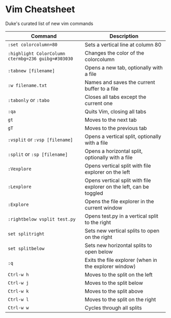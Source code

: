 # Vim Cheatsheet

Duke's curated list of new vim commands

| Command | Description |
|---------|-------------|
| `:set colorcolumn=80` | Sets a vertical line at column 80 |
| `:highlight ColorColumn ctermbg=236 guibg=#303030` | Changes the color of the colorcolumn |
| `:tabnew [filename]` | Opens a new tab, optionally with a file |
| `:w filename.txt` | Names and saves the current buffer to a file |
| `:tabonly` or `:tabo` | Closes all tabs except the current one |
| `:qa` | Quits Vim, closing all tabs |
| `gt` | Moves to the next tab |
| `gT` | Moves to the previous tab |
| `:vsplit` or `:vsp [filename]` | Opens a vertical split, optionally with a file |
| `:split` or `:sp [filename]` | Opens a horizontal split, optionally with a file |
| `:Vexplore` | Opens vertical split with file explorer on the left |
| `:Lexplore` | Opens vertical split with file explorer on the left, can be toggled |
| `:Explore` | Opens the file explorer in the current window |
| `:rightbelow vsplit test.py` | Opens test.py in a vertical split to the right |
| `set splitright` | Sets new vertical splits to open on the right |
| `set splitbelow` | Sets new horizontal splits to open below |
| `:q` | Exits the file explorer (when in the explorer window) |
| `Ctrl-w h` | Moves to the split on the left |
| `Ctrl-w j` | Moves to the split below |
| `Ctrl-w k` | Moves to the split above |
| `Ctrl-w l` | Moves to the split on the right |
| `Ctrl-w w` | Cycles through all splits |
